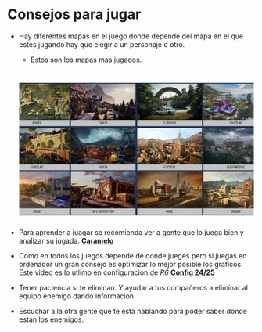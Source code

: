 # Consejos para jugar

 - Hay diferentes mapas en el juego donde depende del mapa en el que estes jugando hay que elegir a un personaje o otro.
   
    - Estos son los mapas mas jugados. 
   
   ![Mapas R6](mapasr6.jpg)
   =========================
 - Para aprender a juagar se recomienda ver a gente que lo juega bien y analizar su jugada. [**Caramelo**](https://www.youtube.com/@CarameloYT)
 - Como en todos los juegos depende de donde jueges pero si juegas en ordenador un gran consejo es optimizar lo mejor posible los graficos. Este video es lo utlimo en configuracion de *R6*
   [**Config 24/25**](https://www.youtube.com/watch?v=27W2Sr1O3g0)
 - Tener paciencia si te eliminan. Y ayudar a tus compañeros a eliminar al equipo enemigo dando informacion.
 - Escuchar a la otra gente que te esta hablando para poder saber donde estan los enemigos.
